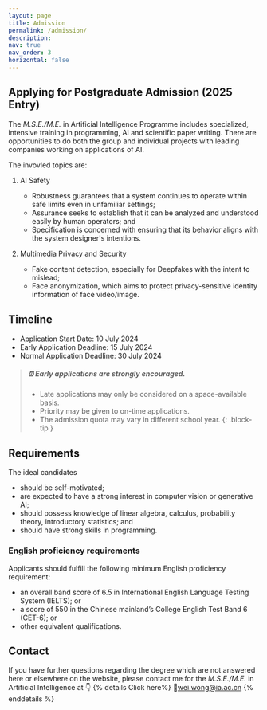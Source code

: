 ```yaml
---
layout: page
title: Admission
permalink: /admission/
description:
nav: true
nav_order: 3
horizontal: false
---
```


## Applying for Postgraduate Admission (2025 Entry)

The _M.S.E./M.E._ in Artificial Intelligence Programme includes specialized, intensive training in programming, AI and scientific paper writing. There are opportunities to do both the group and individual projects with leading companies working on applications of AI.

The invovled topics are:

1. AI Safety

   - Robustness guarantees that a system continues to operate within safe limits even in unfamiliar settings;
   - Assurance seeks to establish that it can be analyzed and understood easily by human operators; and
   - Specification is concerned with ensuring that its behavior aligns with the system designer's intentions.

2. Multimedia Privacy and Security
   - Fake content detection, especially for Deepfakes with the intent to mislead;
   - Face anonymization, which aims to protect privacy-sensitive identity information of face video/image.

## Timeline

- Application Start Date: 10 July 2024
- Early Application Deadline: 15 July 2024
- Normal Application Deadline: 30 July 2024

> ##### :alarm_clock: Early applications are strongly encouraged.
>
> - Late applications may only be considered on a space-available basis.
> - Priority may be given to on-time applications.
> - The admission quota may vary in different school year.
>   {: .block-tip }

## Requirements

The ideal candidates

- should be self-motivated;
- are expected to have a strong interest in computer vision or generative AI;
- should possess knowledge of linear algebra, calculus, probability theory, introductory statistics; and
- should have strong skills in programming.

### English proficiency requirements

Applicants should fulfill the following minimum English proficiency requirement:

- an overall band score of 6.5 in International English Language Testing System (IELTS); or
- a score of 550 in the Chinese mainland’s College English Test Band 6 (CET-6); or
- other equivalent qualifications.

## Contact

If you have further questions regarding the degree which are not answered here or elsewhere on the website, please contact me for the _M.S.E./M.E._ in Artificial Intelligence at :point_down:
{% details Click here%}
📧<wei.wong@ia.ac.cn>
{% enddetails %}
